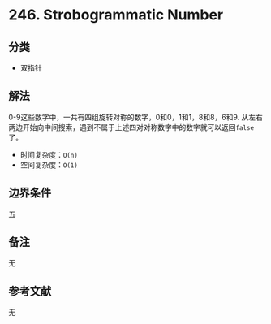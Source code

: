 # 246. Strobogrammatic Number 

## 分类
* 双指针

## 解法
0-9这些数字中，一共有四组旋转对称的数字，0和0，1和1，8和8，6和9. 从左右两边开始向中间搜索，遇到不属于上述四对对称数字中的数字就可以返回`false`了。

* 时间复杂度：`O(n)`
* 空间复杂度：`O(1)`

## 边界条件
五

## 备注
无

## 参考文献
无